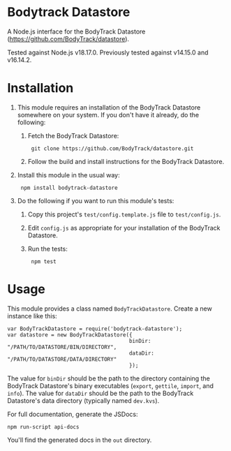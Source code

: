 Bodytrack Datastore
===================

A Node.js interface for the BodyTrack Datastore (https://github.com/BodyTrack/datastore).

Tested against Node.js v18.17.0. Previously tested against v14.15.0 and v16.14.2.

Installation
================================

1. This module requires an installation of the BodyTrack Datastore somewhere on your system.  If you don't have it already, do the following:

    1. Fetch the BodyTrack Datastore:

            git clone https://github.com/BodyTrack/datastore.git

    2. Follow the build and install instructions for the BodyTrack Datastore.  

2. Install this module in the usual way:

        npm install bodytrack-datastore
     
3. Do the following if you want to run this module's tests:

    1. Copy this project's `test/config.template.js` file to `test/config.js`.
    2. Edit `config.js` as appropriate for your installation of the BodyTrack Datastore.
    3. Run the tests:

            npm test

Usage
=====

This module provides a class named `BodyTrackDatastore`.  Create a new instance like this:

    var BodyTrackDatastore = require('bodytrack-datastore');
    var datastore = new BodyTrackDatastore({
                                           binDir: "/PATH/TO/DATASTORE/BIN/DIRECTORY", 
                                           dataDir: "/PATH/TO/DATASTORE/DATA/DIRECTORY"
                                           });

The value for `binDir` should be the path to the directory containing the BodyTrack Datastore's binary executables (`export`, `gettile`, `import`, and `info`).  The value for `dataDir` should be the path to the BodyTrack Datastore's data directory (typically named `dev.kvs`).

For full documentation, generate the JSDocs:

    npm run-script api-docs
    
You'll find the generated docs in the `out` directory.
